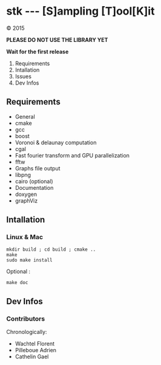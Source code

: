 # stk --- [S]ampling [T]ool[K]it 

© 2015


**PLEASE DO NOT USE THE LIBRARY YET**


**Wait for the first release**

1. Requirements
2. Intallation
3. Issues
4. Dev Infos

## Requirements

- General
 - cmake
 - gcc
 - boost  
- Voronoi & delaunay computation 
 - cgal 
- Fast fourier transform and GPU parallelization 
 - fftw  
- Graphs file output 
 - libpng
 - cairo (optional)  
- Documentation 
 - doxygen
 - graphViz
  


## Intallation


### Linux & Mac 
 
    mkdir build ; cd build ; cmake ..
    make
    sudo make install

Optional :

    make doc


## Dev Infos

### Contributors 

Chronologically:
 - Wachtel Florent
 - Pilleboue Adrien
 - Cathelin Gael

